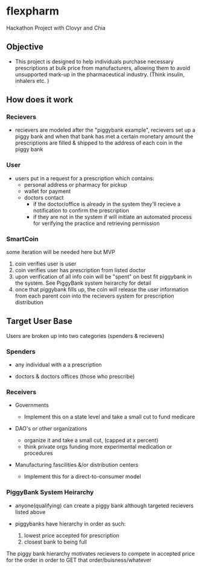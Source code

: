 # flexpharm
Hackathon Project with Clovyr and Chia

## Objective

- This project is designed to help individuals purchase necessary prescriptions at bulk price from manufacturers, allowing them to avoid unsupported mark-up in the pharmaceutical industry. (Think insulin, inhalers etc. )

## How does it work

### Recievers

- recievers are modeled after the "piggybank example", recievers set up a piggy bank and when that bank has met a certain monetary amount the prescriptions are filled & shipped to the address of each coin in the piggy bank

### User
- users put in a request for a prescription which contains:
    - personal address or pharmacy for pickup
    - wallet for payment
    - doctors contact
        - if the doctor/office is already in the system they'll recieve a notification to confirm the prescription
        - if they are not in the system if will initiate an automated process for verifying the practice and retrieving permission

### SmartCoin

   some iteration will be needed here but MVP 

   1. coin verifies user is user 
   2. coin verifies user has prescription from listed doctor
   3. upon verification of all info coin will be "spent" on best fit piggybank in the system. See PiggyBank system heirarchy for detail 
   4. once that piggybank fills up, the coin will release the user information from each parent coin into the recievers system for prescription distribution

## Target User Base

 Users are broken up into two categories (spenders & recievers)

### Spenders 
   - any individual with a a prescription

   - doctors & doctors offices (those who prescribe)

### Receivers

   - Governments 
        - Implement this on a state level and take a small cut to fund medicare

   - DAO's or other organizations 
        - organize it and take a small cut, (capped at x percent)
        - think private orgs funding more experimental medication or procedures 

   - Manufacturing fascilities &/or distribution centers
        - Implement this for a direct-to-consumer model

### PiggyBank System Heirarchy

   - anyone(qualifying) can create a piggy bank although targeted recievers listed above 
    
   - piggybanks have hierarchy in order as such:
        1. lowest price accepted for prescription
        2. closest bank to being full 

   The piggy bank hierarchy motivates recievers to compete in accepted price for the order in order to GET that order/buisness/whatever
